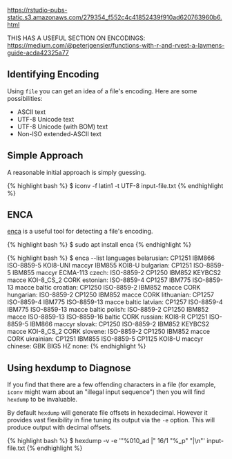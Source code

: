 https://rstudio-pubs-static.s3.amazonaws.com/279354_f552c4c41852439f910ad620763960b6.html

THIS HAS A USEFUL SECTION ON ENCODINGS: https://medium.com/@peterjgensler/functions-with-r-and-rvest-a-laymens-guide-acda42325a77

## Identifying Encoding

Using `file` you can get an idea of a file's encoding. Here are some possibilities:

- ASCII text
- UTF-8 Unicode text
- UTF-8 Unicode (with BOM) text
- Non-ISO extended-ASCII text

## Simple Approach

A reasonable initial approach is simply guessing.

{% highlight bash %}
$ iconv -f latin1 -t UTF-8 input-file.txt
{% endhighlight %}

## ENCA

[enca](http://freecode.com/projects/enca) is a useful tool for detecting a file's encoding.

{% highlight bash %}
$ sudo apt install enca
{% endhighlight %}

{% highlight bash %}
$ enca --list languages
belarusian: CP1251 IBM866 ISO-8859-5 KOI8-UNI maccyr IBM855 KOI8-U
 bulgarian: CP1251 ISO-8859-5 IBM855 maccyr ECMA-113
     czech: ISO-8859-2 CP1250 IBM852 KEYBCS2 macce KOI-8_CS_2 CORK
  estonian: ISO-8859-4 CP1257 IBM775 ISO-8859-13 macce baltic
  croatian: CP1250 ISO-8859-2 IBM852 macce CORK
 hungarian: ISO-8859-2 CP1250 IBM852 macce CORK
lithuanian: CP1257 ISO-8859-4 IBM775 ISO-8859-13 macce baltic
   latvian: CP1257 ISO-8859-4 IBM775 ISO-8859-13 macce baltic
    polish: ISO-8859-2 CP1250 IBM852 macce ISO-8859-13 ISO-8859-16 baltic CORK
   russian: KOI8-R CP1251 ISO-8859-5 IBM866 maccyr
    slovak: CP1250 ISO-8859-2 IBM852 KEYBCS2 macce KOI-8_CS_2 CORK
   slovene: ISO-8859-2 CP1250 IBM852 macce CORK
 ukrainian: CP1251 IBM855 ISO-8859-5 CP1125 KOI8-U maccyr
   chinese: GBK BIG5 HZ
      none:
{% endhighlight %}

## Using hexdump to Diagnose 

If you find that there are a few offending characters in a file (for example, `iconv` might warn about an "illegal input sequence") then you will find `hexdump` to be invaluable.

By default `hexdump` will generate file offsets in hexadecimal. However it provides vast flexibility in fine tuning its output via the `-e` option. This will produce output with decimal offsets.

{% highlight bash %}
$ hexdump -v -e '"%010_ad  |" 16/1 "%_p" "|\n"' input-file.txt
{% endhighlight %}
